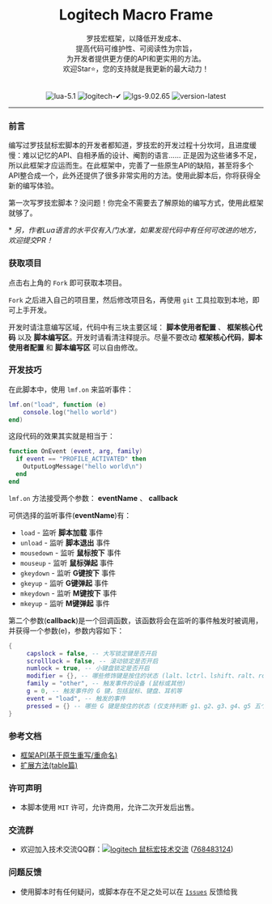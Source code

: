 <h1 align="center">
  Logitech Macro Frame
</h1>
<div align="center">罗技宏框架，以降低开发成本、</div>
<div align="center">提高代码可维护性、可阅读性为宗旨，</div>
<div align="center">为开发者提供更方便的API和更实用的方法。</div>
<div align="center">欢迎Star⭐，您的支持就是我更新的最大动力！</div>
<br>
<p align="center">
  <img src="https://img.shields.io/badge/lua-5.1-00007F.svg" alt="lua-5.1">
  <img src="https://img.shields.io/badge/logitech-✔-A7F079.svg" alt="logitech-✔">
  <img src="https://img.shields.io/badge/lgs-9.02.65-00B8FC.svg" alt="lgs-9.02.65">
  <img src="https://img.shields.io/badge/version-latest-29D1E3.svg" alt="version-latest">
</p>

---

### 前言
编写过罗技鼠标宏脚本的开发者都知道，罗技宏的开发过程十分坎坷，且进度缓慢：难以记忆的API、自相矛盾的设计、阉割的语言……
正是因为这些诸多不足，所以此框架才应运而生。在此框架中，完善了一些原生API的缺陷，甚至将多个API整合成一个，此外还提供了很多非常实用的方法。使用此脚本后，你将获得全新的编写体验。

第一次写罗技宏脚本？没问题！你完全不需要去了解原始的编写方式，使用此框架就够了。

\* *另，作者Lua语言的水平仅有入门水准，如果发现代码中有任何可改进的地方，欢迎提交PR！*

### 获取项目
点击右上角的 `Fork` 即可获取本项目。

`Fork` 之后进入自己的项目里，然后修改项目名，再使用 `git` 工具拉取到本地，即可上手开发。

开发时请注意编写区域，代码中有三块主要区域： **脚本使用者配置** 、 **框架核心代码** 以及 **脚本编写区**。开发时请看清注释提示。尽量不要改动 **框架核心代码**，**脚本使用者配置** 和 **脚本编写区** 可以自由修改。

### 开发技巧
在此脚本中，使用 `lmf.on` 来监听事件：

```Lua
lmf.on("load", function (e)
	console.log("hello world")
end)
```

这段代码的效果其实就是相当于：

```Lua
function OnEvent (event, arg, family)
  if event == "PROFILE_ACTIVATED" then
    OutputLogMessage("hello world\n")
  end
end
```

`lmf.on` 方法接受两个参数： **eventName** 、 **callback**

可供选择的监听事件(**eventName**)有：
* `load` - 监听 **脚本加载** 事件
* `unload` - 监听 **脚本退出** 事件
* `mousedown` - 监听 **鼠标按下** 事件
* `mouseup` - 监听 **鼠标弹起** 事件
* `gkeydown` - 监听 **G键按下** 事件
* `gkeyup` - 监听 **G键弹起** 事件
* `mkeydown` - 监听 **M键按下** 事件
* `mkeyup` - 监听 **M键弹起** 事件

第二个参数(**callback**)是一个回调函数，该函数将会在监听的事件触发时被调用，并获得一个参数(e)，参数内容如下：

```Lua
{
     capslock = false, -- 大写锁定键是否开启
     scrolllock = false, -- 滚动锁定是否开启
     numlock = true, -- 小键盘锁定是否开启
     modifier = {}, -- 哪些修饰键是按住的状态 (lalt、lctrl、lshift、ralt、rctrl、rshift)
     family = "other", -- 触发事件的设备 (鼠标或其他)
     g = 0, -- 触发事件的 G 键，包括鼠标、键盘、耳机等
     event = "load", -- 触发的事件
     pressed = {} -- 哪些 G 键是按住的状态 (仅支持判断 g1、g2、g3、g4、g5 五个鼠标 G 键)
}
```

### 参考文档
* [框架API(基于原生重写/重命名)](./docs/api.md)
* [扩展方法(table篇)](./docs/table.md)

### 许可声明
* 本脚本使用 `MIT` 许可，允许商用，允许二次开发后出售。

### 交流群
* 欢迎加入技术交流QQ群：[![logitech 鼠标宏技术交流](https://github.com/kiccer/Soldier76/raw/master/static/img/group.png)](https://kiccer.github.io/Soldier76/static/join_group.html) ([768483124](https://kiccer.github.io/Soldier76/static/join_group.html))

### 问题反馈
* 使用脚本时有任何疑问，或脚本存在不足之处可以在 [`Issues`](https://github.com/kiccer/logitech-macro-frame/issues) 反馈给我
